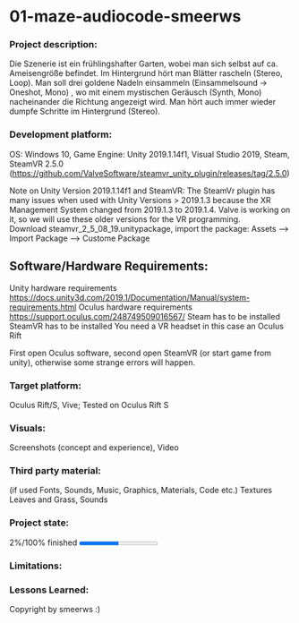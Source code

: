 # 01-maze-audiocode-smeerws

### Project description: 
Die Szenerie ist ein frühlingshafter Garten, wobei man sich selbst auf ca. Ameisengröße befindet. Im Hintergrund hört man Blätter rascheln (Stereo, Loop). Man soll drei goldene Nadeln einsammeln (Einsammelsound -> Oneshot, Mono) , wo mit einem mystischen Geräusch (Synth, Mono) nacheinander die Richtung angezeigt wird. Man hört auch immer wieder dumpfe Schritte im Hintergrund (Stereo). 

### Development platform: 
OS: Windows 10, Game Engine: Unity 2019.1.14f1, Visual Studio 2019, Steam,  
SteamVR 2.5.0 (https://github.com/ValveSoftware/steamvr_unity_plugin/releases/tag/2.5.0)

Note on Unity Version 2019.1.14f1 and SteamVR: The SteamVr plugin has many issues when used with Unity Versions > 2019.1.3 because the XR Management System changed from 2019.1.3 to 2019.1.4. Valve is working on it, so we will use these older versions for the VR programming.  
Download steamvr_2_5_08_19.unitypackage, import the package: Assets --> Import Package --> Custome Package

## Software/Hardware Requirements: 
Unity hardware requirements https://docs.unity3d.com/2019.1/Documentation/Manual/system-requirements.html 
Oculus hardware requirements https://support.oculus.com/248749509016567/
Steam has to be installed
SteamVR has to be installed
You need a VR headset in this case an Oculus Rift

First open Oculus software, second open SteamVR (or start game from unity), otherwise some strange errors will happen. 


### Target platform: 
Oculus Rift/S, Vive; 
Tested on Oculus Rift S

### Visuals: 
Screenshots (concept and experience), Video

### Third party material: 
(if used Fonts, Sounds, Music, Graphics, Materials, Code etc.)
Textures Leaves and Grass,
Sounds


### Project state: 
2%/100% finished
<progress max="100" value="50"></progress>

### Limitations: 

### Lessons Learned: 

Copyright by smeerws :)
